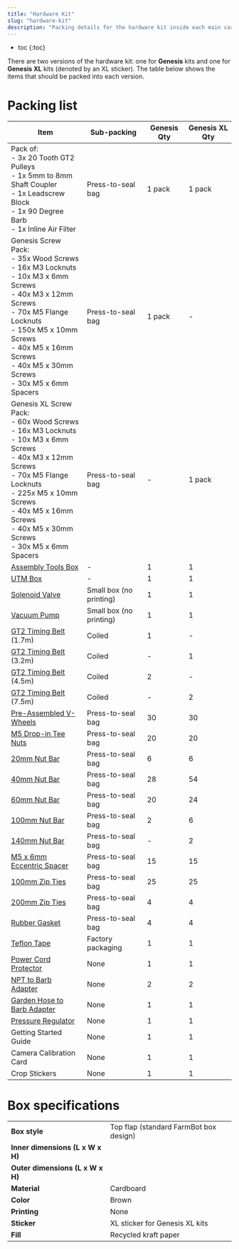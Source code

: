 ```yaml
---
title: "Hardware Kit"
slug: "hardware-kit"
description: "Packing details for the hardware kit inside each main carton"
---
```


* toc
{:toc}

There are two versions of the hardware kit: one for **Genesis** kits and one for **Genesis XL** kits (denoted by an <span class="fb-xl-sticker">XL</span> sticker). The table below shows the items that should be packed into each version.

# Packing list

|Item|Sub-packing|Genesis Qty|Genesis XL Qty|
|----|-----------|-----------|--------------|
|Pack of:<br>- 3x 20 Tooth GT2 Pulleys<br>- 1x 5mm to 8mm Shaft Coupler<br>- 1x Leadscrew Block<br>- 1x 90 Degree Barb<br>- 1x Inline Air Filter|Press-to-seal bag|1 pack|1 pack
|Genesis Screw Pack:<br>- 35x Wood Screws<br>- 16x M3 Locknuts<br>- 10x M3 x 6mm Screws<br>- 40x M3 x 12mm Screws<br>- 70x M5 Flange Locknuts<br>- 150x M5 x 10mm Screws<br>- 40x M5 x 16mm Screws<br>- 40x M5 x 30mm Screws<br>- 30x M5 x 6mm Spacers|Press-to-seal bag|1 pack|-
|Genesis <span class="fb-xl-sticker">XL</span> Screw Pack:<br>- 60x Wood Screws<br>- 16x M3 Locknuts<br>- 10x M3 x 6mm Screws<br>- 40x M3 x 12mm Screws<br>- 70x M5 Flange Locknuts<br>- 225x M5 x 10mm Screws<br>- 40x M5 x 16mm Screws<br>- 40x M5 x 30mm Screws<br>- 30x M5 x 6mm Spacers|Press-to-seal bag|-|1 pack
|[Assembly Tools Box](assembly-tools.md)|-|1|1
|[UTM Box](../pre-assembly/tools/utm.md)|-|1|1
|[Solenoid Valve](../../bom/electronics-and-wiring/solenoid-valve.md#solenoid-valve)|Small box (no printing)|1|1
|[Vacuum Pump](../../bom/electronics-and-wiring/vacuum-pump.md#vacuum-pump)|Small box (no printing)|1|1
|[GT2 Timing Belt](../../bom/drivetrain.md#gt2-timing-belt) (1.7m)|Coiled|1|-
|[GT2 Timing Belt](../../bom/drivetrain.md#gt2-timing-belt) (3.2m)|Coiled|-|1
|[GT2 Timing Belt](../../bom/drivetrain.md#gt2-timing-belt) (4.5m)|Coiled|2|-
|[GT2 Timing Belt](../../bom/drivetrain.md#gt2-timing-belt) (7.5m)|Coiled|-|2
|[Pre-Assembled V-Wheels](../pre-assembly/v-wheels.md)|Press-to-seal bag|30|30
|[M5 Drop-in Tee Nuts](../../bom/fasteners-and-hardware/tee-nuts.md)|Press-to-seal bag|20|20
|[20mm Nut Bar](../../bom/fasteners-and-hardware/20mm-nut-bar.md)|Press-to-seal bag|6|6
|[40mm Nut Bar](../../bom/fasteners-and-hardware/40mm-nut-bar.md)|Press-to-seal bag|28|54
|[60mm Nut Bar](../../bom/fasteners-and-hardware/60mm-nut-bar.md)|Press-to-seal bag|20|24
|[100mm Nut Bar](../../bom/fasteners-and-hardware/100mm-nut-bar.md)|Press-to-seal bag|2|6
|[140mm Nut Bar](../../bom/fasteners-and-hardware/140mm-nut-bar.md)|Press-to-seal bag|-|2
|[M5 x 6mm Eccentric Spacer](../../bom/fasteners-and-hardware/m5-x-6mm-eccentric-spacers.md)|Press-to-seal bag|15|15
|[100mm Zip Ties](../../bom/fasteners-and-hardware/100mm-zip-ties.md)|Press-to-seal bag|25|25
|[200mm Zip Ties](../../bom/fasteners-and-hardware/200mm-zip-ties.md)|Press-to-seal bag|4|4
|[Rubber Gasket](../../bom/tubing.md#rubber-gasket)|Press-to-seal bag|4|4
|[Teflon Tape](../../bom/tubing.md#teflon-tape)|Factory packaging|1|1
|[Power Cord Protector](../../bom/electronics-and-wiring/power-cord-protector.md)|None|1|1
|[NPT to Barb Adapter](../../bom/tubing.md#npt-to-barb-adapter)|None|2|2
|[Garden Hose to Barb Adapter](../../bom/tubing.md#garden-hose-to-barb-adapter)|None|1|1
|[Pressure Regulator](../../bom/tubing.md#pressure-regulator)|None|1|1
|Getting Started Guide|None|1|1
|Camera Calibration Card|None|1|1
|Crop Stickers|None|1|1

# Box specifications

|                                |                              |
|--------------------------------|------------------------------|
|**Box style**                   |Top flap (standard FarmBot box design)
|**Inner dimensions (L x W x H)**|
|**Outer dimensions (L x W x H)**|
|**Material**                    |Cardboard
|**Color**                       |Brown
|**Printing**                    |None
|**Sticker**                     |<span class="fb-xl-sticker">XL</span> sticker for Genesis XL kits
|**Fill**                        |Recycled kraft paper

